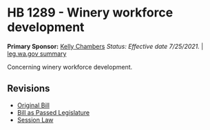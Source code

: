 # HB 1289 - Winery workforce development
**Primary Sponsor:** [Kelly Chambers](/person/leg/chambers_ke.md)
*Status: Effective date 7/25/2021.* | [leg.wa.gov summary](https://app.leg.wa.gov/billsummary?BillNumber=1289&Year=2021)

Concerning winery workforce development.

## Revisions
* [Original Bill](1/)
* [Bill as Passed Legislature](1/)
* [Session Law](1/)